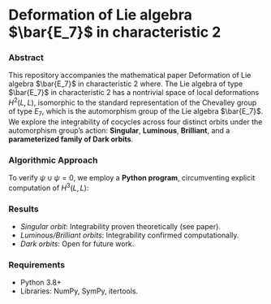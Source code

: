 # Deformation of Lie algebra $\bar{E_7}$ in characteristic 2
### Abstract
This repository accompanies the mathematical paper Deformation of Lie algebra $\bar{E_7}$ in characteristic 2 where. The Lie algebra of type $\bar{E_7}$ in characteristic 2 has a nontrivial space of local deformations $H^2(L,L)$, isomorphic to the standard representation of the Chevalley group of type $E_7$, which is the automorphism group of the Lie algebra $\bar{E_7}$. We explore the integrability of cocycles across four distinct orbits under the automorphism group’s action: **Singular**, **Luminous**, **Brilliant**, and a **parameterized family of Dark orbits**.
​
### Algorithmic Approach
To verify $\psi \cup \psi=0$, we employ a **Python program**, circumventing explicit computation of $H^{3}(L,L)$:

### Results
- *Singular orbit*: Integrability proven theoretically (see paper).
- *Luminous/Brilliant orbits*:  Integrability confirmed computationally.
- *Dark orbits*: Open for future work.
### Requirements
- Python 3.8+
- Libraries: NumPy, SymPy, itertools.
